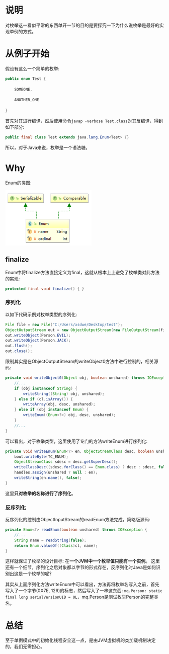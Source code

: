 # 说明

对枚举这一看似平常的东西单开一节的目的是要探究一下为什么说枚举是最好的实现单例的方式。

# 从例子开始

假设有这么一个简单的枚举:

```java
public enum Test {

    SOMEONE,

    ANOTHER_ONE

}
```

首先对其进行编译，然后使用命令`javap -verbose Test.class`对其反编译，得到如下部分:

```java
public final class Test extends java.lang.Enum<Test> {}
```

所以，对于Java来说，枚举是一个语法糖。

# Why

Enum的类图:

![Enum](images/enum.png)

## finalize

Enum中将finalize方法直接定义为final，这就从根本上上避免了枚举类对此方法的实现:

```java
protected final void finalize() { }
```

### 序列化

以如下代码示例对枚举类型的序列化:

```java
File file = new File("C:/Users/xsdwe/Desktop/test");
ObjectOutputStream out = new ObjectOutputStream(new FileOutputStream(file));
out.writeObject(Person.EVIL);
out.writeObject(Person.JACK);
out.flush();
out.close();
```

限制其实是在ObjectOutputStream的writeObject0方法中进行控制的，相关源码:

```java
private void writeObject0(Object obj, boolean unshared) throws IOException {
    //...
    if (obj instanceof String) {
        writeString((String) obj, unshared);
    } else if (cl.isArray()) {
        writeArray(obj, desc, unshared);
    } else if (obj instanceof Enum) {
        writeEnum((Enum<?>) obj, desc, unshared);
    }
    //...
}
```

可以看出，对于枚举类型，这里使用了专门的方法writeEnum进行序列化:

```java
private void writeEnum(Enum<?> en, ObjectStreamClass desc, boolean unshared) {
    bout.writeByte(TC_ENUM);
    ObjectStreamClass sdesc = desc.getSuperDesc();
    writeClassDesc((sdesc.forClass() == Enum.class) ? desc : sdesc, false);
    handles.assign(unshared ? null : en);
    writeString(en.name(), false);
}
```

这里**只对枚举的名称进行了序列化**。

### 反序列化

反序列化的控制由ObjectInputStream的readEnum方法完成，简略版源码:

```java
private Enum<?> readEnum(boolean unshared) throws IOException {
    //...
    String name = readString(false);
    return Enum.valueOf((Class)cl, name);
}
```

这样就保证了枚举的设计目标: 在**一个JVM中一个枚举值只能有一个实例**。
这里还有一个细节，序列化之后对象都以字节的形式存在，反序列化时Java是如何识别出这是一个枚举的呢?

其实从上面序列化方法writeEnum中可以看出，方法再将枚举名写入之前，首先写入了一个字节(0X7E, 126)的标志，然后写入了一串这东西:
`mq.Person: static final long serialVersionUID = 0L`，mq.Person是测试枚举Person的完整类名。

# 总结

至于单例模式中的初始化线程安全这一点，是由JVM虚拟机的类加载机制决定的，我们无需担心。